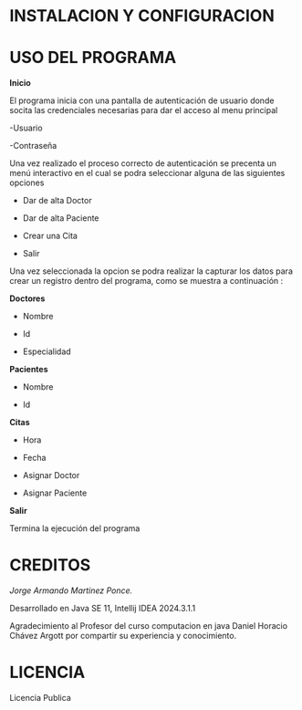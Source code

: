 # INSTALACION Y CONFIGURACION  




# USO DEL PROGRAMA

**Inicio**

El programa inicia con una pantalla de autenticación de usuario donde socita las credenciales necesarias para dar el acceso al menu principal

-Usuario

-Contraseña

Una vez realizado el proceso correcto de autenticación se precenta un menú interactivo en el cual se podra seleccionar alguna de las siguientes opciones

- Dar de alta Doctor

- Dar de alta Paciente

- Crear una Cita

- Salir

Una vez seleccionada la opcion se podra realizar la capturar los datos para crear un registro dentro del programa, como se muestra a continuación :

**Doctores**

- Nombre

- Id

- Especialidad

**Pacientes**

- Nombre

- Id

**Citas**

- Hora
- Fecha

- Asignar Doctor

- Asignar Paciente

**Salir**

Termina la ejecución del programa

# CREDITOS

*Jorge Armando Martinez Ponce.*

Desarrollado en Java SE 11, Intellij IDEA 2024.3.1.1

Agradecimiento al Profesor del curso computacion en java Daniel Horacio Chávez Argott por compartir su experiencia y conocimiento.

# LICENCIA 

Licencia Publica 
